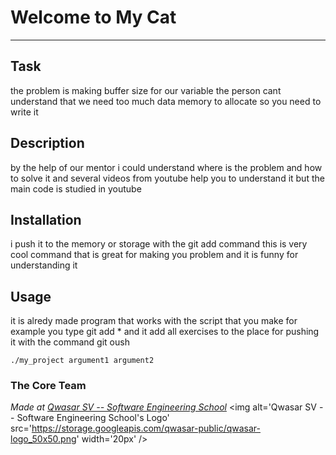 # Welcome to My Cat
***

## Task
the problem is making buffer size for our variable the person cant understand that we need too much data memory to allocate so you need to write it 

## Description
by the help of our mentor i could understand where is the problem and how to solve it and several videos from youtube help you to understand it but the main code is studied in youtube

## Installation
i push it to the memory or storage with the git add command this is very cool command that is great for making you problem and it is funny for understanding it 


## Usage
it is alredy made program that works with the script that you make for example you type git add * and it add all exercises to the place for pushing it with the command git oush
```
./my_project argument1 argument2
```

### The Core Team


<span><i>Made at <a href='https://qwasar.io'>Qwasar SV -- Software Engineering School</a></i></span>
<span><img alt='Qwasar SV -- Software Engineering School's Logo' src='https://storage.googleapis.com/qwasar-public/qwasar-logo_50x50.png' width='20px' /></span>
